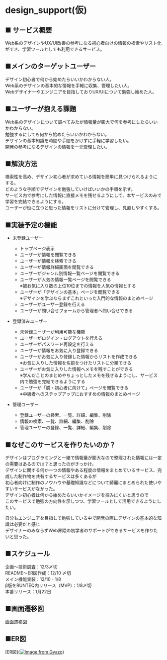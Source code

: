 # design_support(仮)  
  
## ■ サービス概要  
Web系のデザインやUX/UI改善の参考になる初心者向けの情報の検索やリスト化ができ、学習ツールとしても利用できるサービス。  
  
## ■メインのターゲットユーザー  
デザイン初心者で何から始めたらいいかわからない人。  
Web系のデザインの基本的な情報を手軽に収集、管理したい人。  
Webデザイナーやエンジニアを目指しておりUX/UIについて勉強し始めた人。  
  
## ■ユーザーが抱える課題  
Web系のデザインについて調べてみたが情報量が膨大で何を参考にしたらいいかわからない。  
勉強するにしても何から始めたらいいかわからない。  
デザインの基本知識を時間や手間をかけずに手軽に学習したい。  
開発の参考になるデザインの情報を一元管理したい。  
  
## ■解決方法  
検索性を高め、デザイン初心者が求めている情報を簡単に見つけられるようにする。  
どのような手順でデザインを勉強していけばいいかの手順を示す。  
サービス内で参考にした情報に直接メモを残せるようにして、本サービスのみで学習を完結できるようにする。  
ユーザーが役に立つと思った情報をリストに分けて管理し、見直しやすくする。  
  
## ■実装予定の機能   
* 未登録ユーザー
  * トップページ表示
  * ユーザーが情報を閲覧できる
  * ユーザーが情報を検索できる
  * ユーザーが情報詳細画面を閲覧できる
  * ユーザーがジャンル別情報一覧ページを閲覧できる
  * ユーザーが人気の情報一覧ページを閲覧できる  
    ※被お気に入り数の上位10位までの情報を人気の情報とする
  * ユーザーが「デザインの基本」ページを閲覧できる  
    ※デザインを学ぶならまずこれといった入門的な情報のまとめページ
  * ユーザーがユーザー登録を行える
  * ユーザーが問い合せフォームから管理者へ問い合せできる
  
* 登録済みユーザー
  * 未登録ユーザーが利用可能な機能
  * ユーザーがログイン・ログアウトを行える
  * ユーザーがパスワード再設定を行える
  * ユーザーが情報をお気に入り登録できる
  * ユーザーがお気に入り登録した情報からリストを作成できる  
    ※お気に入りした情報を名前をつけたリストに分類できる
  * ユーザーがお気に入りした情報へメモを残すことができる  
    ※学んだことのまとめやちょっとしたメモを残せるようにし、サービス内で勉強を完結できるようにする
  * ユーザーが「脱・初心者に向けて」ページを閲覧できる  
    ※中級者へのステップアップにおすすめの情報のまとめページ
  
* 管理ユーザー
  * 登録ユーザーの検索、一覧、詳細、編集、削除
  * 情報の検索、一覧、詳細、編集、削除
  * 管理ユーザーの登録、一覧、詳細、編集、削除  
  
## ■なぜこのサービスを作りたいのか？  
デザインはプログラミングと一緒で情報量が膨大なので整理された情報には一定の需要はあるのでは？と思ったのがきっかけ。  
デザインに関する何か一つの情報やある程度の情報をまとめているサービス、完成した制作物を共有するサービスは多くあるが  
初心者向けに制作のノウハウや基礎知識などについて綺麗にまとめられた使いやすいサービスがなかった。  
デザイン初心者は何から始めたらいいかイメージを掴みにくいと思うので  
このサービスで勉強の方向性を示しつつ、学習ツールとして活用できるようにしたい。  
  
自分もエンジニアを目指して勉強している中で開発の際にデザインの基本的な知識は必要だと感じ  
デザイナーのみならずWeb界隈の初学者のサポートができるサービスを作りたいと思った。  
  
## ■スケジュール  
企画〜技術調査：12/3〆切  
README〜ER図作成：12/10 〆切  
メイン機能実装：12/10 - 1/8  
β版をRUNTEQ内リリース（MVP）：1/8〆切  
本番リリース：1月22日

## ■画面遷移図
[画面遷移図](https://www.figma.com/file/GddVj9pDkApNER6qXSPhmY/%E3%83%9D%E3%83%BC%E3%83%88%E3%83%95%E3%82%A9%E3%83%AA%E3%82%AA%E7%94%BB%E9%9D%A2%E9%81%B7%E7%A7%BB%E5%9B%B3?node-id=0%3A1&t=eQoRBW5SHxuSMXco-0)

## ■ER図
[ER図]([![Image from Gyazo](https://i.gyazo.com/4756817630de7768a7d1d2cb3e3af6ca.png)](https://gyazo.com/4756817630de7768a7d1d2cb3e3af6ca))

